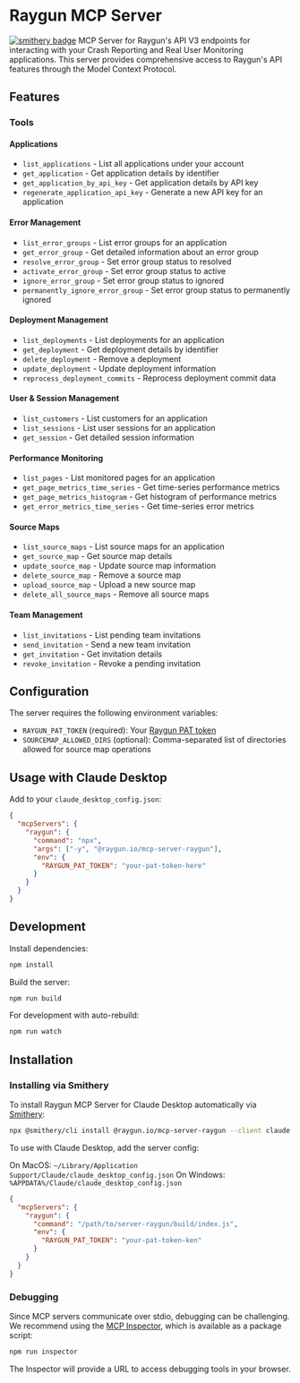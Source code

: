 # Raygun MCP Server

[![smithery badge](https://smithery.ai/badge/@raygun.io/mcp-server-raygun)](https://smithery.ai/protocol/@raygun.io/mcp-server-raygun)
MCP Server for Raygun's API V3 endpoints for interacting with your Crash Reporting and Real User Monitoring applications. This server provides comprehensive access to Raygun's API features through the Model Context Protocol.

## Features

### Tools

#### Applications
- `list_applications` - List all applications under your account
- `get_application` - Get application details by identifier
- `get_application_by_api_key` - Get application details by API key
- `regenerate_application_api_key` - Generate a new API key for an application

#### Error Management
- `list_error_groups` - List error groups for an application
- `get_error_group` - Get detailed information about an error group
- `resolve_error_group` - Set error group status to resolved
- `activate_error_group` - Set error group status to active
- `ignore_error_group` - Set error group status to ignored
- `permanently_ignore_error_group` - Set error group status to permanently ignored

#### Deployment Management
- `list_deployments` - List deployments for an application
- `get_deployment` - Get deployment details by identifier
- `delete_deployment` - Remove a deployment
- `update_deployment` - Update deployment information
- `reprocess_deployment_commits` - Reprocess deployment commit data

#### User & Session Management
- `list_customers` - List customers for an application
- `list_sessions` - List user sessions for an application
- `get_session` - Get detailed session information

#### Performance Monitoring
- `list_pages` - List monitored pages for an application
- `get_page_metrics_time_series` - Get time-series performance metrics
- `get_page_metrics_histogram` - Get histogram of performance metrics
- `get_error_metrics_time_series` - Get time-series error metrics

#### Source Maps
- `list_source_maps` - List source maps for an application
- `get_source_map` - Get source map details
- `update_source_map` - Update source map information
- `delete_source_map` - Remove a source map
- `upload_source_map` - Upload a new source map
- `delete_all_source_maps` - Remove all source maps

#### Team Management
- `list_invitations` - List pending team invitations
- `send_invitation` - Send a new team invitation
- `get_invitation` - Get invitation details
- `revoke_invitation` - Revoke a pending invitation

## Configuration

The server requires the following environment variables:

- `RAYGUN_PAT_TOKEN` (required): Your [Raygun PAT token](https://raygun.com/documentation/product-guides/raygun-api/)
- `SOURCEMAP_ALLOWED_DIRS` (optional): Comma-separated list of directories allowed for source map operations

## Usage with Claude Desktop

Add to your `claude_desktop_config.json`:

```json
{
  "mcpServers": {
    "raygun": {
      "command": "npx",
      "args": ["-y", "@raygun.io/mcp-server-raygun"],
      "env": {
        "RAYGUN_PAT_TOKEN": "your-pat-token-here"
      }
    }
  }
}
```

## Development

Install dependencies:
```bash
npm install
```

Build the server:
```bash
npm run build
```

For development with auto-rebuild:
```bash
npm run watch
```

## Installation

### Installing via Smithery

To install Raygun MCP Server for Claude Desktop automatically via [Smithery](https://smithery.ai/protocol/@raygun.io/mcp-server-raygun):

```bash
npx @smithery/cli install @raygun.io/mcp-server-raygun --client claude
```

To use with Claude Desktop, add the server config:

On MacOS: `~/Library/Application Support/Claude/claude_desktop_config.json`
On Windows: `%APPDATA%/Claude/claude_desktop_config.json`

```json
{
  "mcpServers": {
    "raygun": {
      "command": "/path/to/server-raygun/build/index.js",
      "env": {
        "RAYGUN_PAT_TOKEN": "your-pat-token-ken"
      }
    }
  }
}
```

### Debugging

Since MCP servers communicate over stdio, debugging can be challenging. We recommend using the [MCP Inspector](https://github.com/modelcontextprotocol/inspector), which is available as a package script:

```bash
npm run inspector
```

The Inspector will provide a URL to access debugging tools in your browser.
